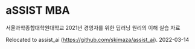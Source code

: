 # aSSIST MBA 
서울과학종합대학원대학교 2021년 경영자를 위한 딥러닝 원리의 이해 실습 자료


Relocated to assist_ai (https://github.com/skimaza/assist_ai). 2022-03-14
